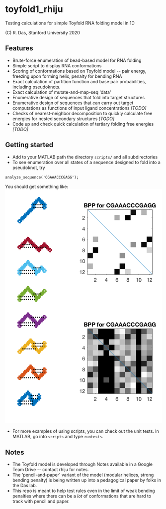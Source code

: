 # toyfold1_rhiju
Testing calculations for simple Toyfold RNA folding model in 1D

(C) R. Das, Stanford University 2020

## Features
* Brute-force enumeration of bead-based model for RNA folding
* Simple script to display RNA conformations
* Scoring of conformations based on Toyfold model -- pair energy, freezing upon forming helix, penalty for bending RNA
* Exact calculation of partition function and base pair probabilities, including pseudoknots.
* Exact calculation of mutate-and-map-seq 'data'
* Enumerative design of sequences that fold into target structures 
* Enumerative design of sequences that can carry out target computations as functions of input ligand concentrations _[TODO]_
* Checks of nearest-neighbor decomposition to quickly calculate free energies for nested secondary structures _[TODO]_
* Code up and check quick calculation of tertiary folding free energies _[TODO]_

## Getting started
* Add to your MATLAB path the directory `scripts/` and all subdirectories 
* To see enumeration over all states of a sequence designed to fold into a pseudoknot, try
```
analyze_sequence('CGAAACCCGAGG');
```
You should get something like:
![analyze_sequence_example_output.png](assets/analyze_sequence_example_output.png)

* For more examples of using scripts, you can check out the unit tests. In MATLAB, go into `scripts` and type `runtests`.

## Notes
* The Toyfold model is developed through Notes available in a Google Team Drive -- contact rhiju for notes. 
* The 'pencil-and-paper' variant of the model (modular helices, strong bending penalty) is being written up into a pedagogical paper by folks in the Das lab.
* This repo is meant to help test rules even in the limit of weak bending penalties where there can be a *lot* of conformations that are hard to track with pencil and paper.
